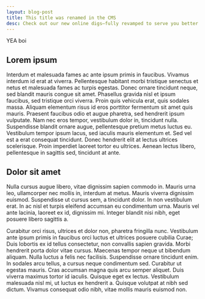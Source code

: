 ```yaml
---
layout: blog-post
title: This title was renamed in the CMS
desc: Check out our new online digs—fully revamped to serve you better.
---
```

YEA boi

## Lorem ipsum

Interdum et malesuada fames ac ante ipsum primis in faucibus. Vivamus interdum id erat at viverra. Pellentesque habitant morbi tristique senectus et netus et malesuada fames ac turpis egestas. Donec ornare tincidunt neque, sed blandit mauris congue sit amet. Phasellus gravida nisl et ipsum faucibus, sed tristique orci viverra. Proin quis vehicula erat, quis sodales massa. Aliquam elementum risus id eros porttitor fermentum sit amet quis mauris. Praesent faucibus odio et augue pharetra, sed hendrerit ipsum vulputate. Nam nec eros tempor, vestibulum dolor in, tincidunt nulla. Suspendisse blandit ornare augue, pellentesque pretium metus luctus eu. Vestibulum tempor ipsum lacus, sed iaculis mauris elementum et. Sed vel est a erat consequat tincidunt. Donec hendrerit elit at lectus ultrices scelerisque. Proin imperdiet laoreet tortor eu ultrices. Aenean lectus libero, pellentesque in sagittis sed, tincidunt at ante.

## Dolor sit amet

Nulla cursus augue libero, vitae dignissim sapien commodo in. Mauris urna leo, ullamcorper nec mollis in, interdum at metus. Mauris viverra dignissim euismod. Suspendisse ut cursus sem, a tincidunt dolor. In non vestibulum erat. In ac nisl et turpis eleifend accumsan eu condimentum urna. Mauris vel ante lacinia, laoreet ex id, dignissim mi. Integer blandit nisi nibh, eget posuere libero sagittis a.

Curabitur orci risus, ultrices et dolor non, pharetra fringilla nunc. Vestibulum ante ipsum primis in faucibus orci luctus et ultrices posuere cubilia Curae; Duis lobortis ex id tellus consectetur, non convallis sapien gravida. Morbi hendrerit porta dolor vitae cursus. Maecenas tempor neque ut bibendum aliquam. Nulla luctus a felis nec facilisis. Suspendisse ornare tincidunt enim. In sodales arcu tellus, a cursus neque condimentum sed. Curabitur ut egestas mauris. Cras accumsan magna quis arcu semper aliquet. Duis viverra maximus tortor id iaculis. Quisque eget ex lectus. Vestibulum malesuada nisl mi, ut luctus ex hendrerit a. Quisque volutpat at nibh sed dictum. Vivamus consequat odio nibh, vitae mollis mauris euismod non.